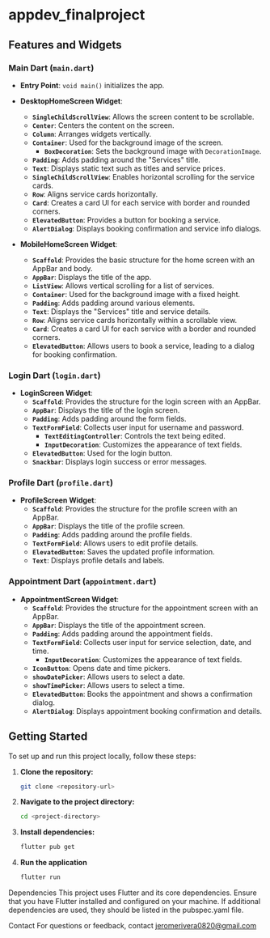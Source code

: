 # appdev_finalproject


## Features and Widgets

### Main Dart (`main.dart`)

- **Entry Point**: `void main()` initializes the app.
- **DesktopHomeScreen Widget**:
  - **`SingleChildScrollView`**: Allows the screen content to be scrollable.
  - **`Center`**: Centers the content on the screen.
  - **`Column`**: Arranges widgets vertically.
  - **`Container`**: Used for the background image of the screen.
    - **`BoxDecoration`**: Sets the background image with `DecorationImage`.
  - **`Padding`**: Adds padding around the "Services" title.
  - **`Text`**: Displays static text such as titles and service prices.
  - **`SingleChildScrollView`**: Enables horizontal scrolling for the service cards.
  - **`Row`**: Aligns service cards horizontally.
  - **`Card`**: Creates a card UI for each service with border and rounded corners.
  - **`ElevatedButton`**: Provides a button for booking a service.
  - **`AlertDialog`**: Displays booking confirmation and service info dialogs.

- **MobileHomeScreen Widget**:
  - **`Scaffold`**: Provides the basic structure for the home screen with an AppBar and body.
  - **`AppBar`**: Displays the title of the app.
  - **`ListView`**: Allows vertical scrolling for a list of services.
  - **`Container`**: Used for the background image with a fixed height.
  - **`Padding`**: Adds padding around various elements.
  - **`Text`**: Displays the "Services" title and service details.
  - **`Row`**: Aligns service cards horizontally within a scrollable view.
  - **`Card`**: Creates a card UI for each service with a border and rounded corners.
  - **`ElevatedButton`**: Allows users to book a service, leading to a dialog for booking confirmation.

### Login Dart (`login.dart`)

- **LoginScreen Widget**:
  - **`Scaffold`**: Provides the structure for the login screen with an AppBar.
  - **`AppBar`**: Displays the title of the login screen.
  - **`Padding`**: Adds padding around the form fields.
  - **`TextFormField`**: Collects user input for username and password.
    - **`TextEditingController`**: Controls the text being edited.
    - **`InputDecoration`**: Customizes the appearance of text fields.
  - **`ElevatedButton`**: Used for the login button.
  - **`Snackbar`**: Displays login success or error messages.

### Profile Dart (`profile.dart`)

- **ProfileScreen Widget**:
  - **`Scaffold`**: Provides the structure for the profile screen with an AppBar.
  - **`AppBar`**: Displays the title of the profile screen.
  - **`Padding`**: Adds padding around the profile fields.
  - **`TextFormField`**: Allows users to edit profile details.
  - **`ElevatedButton`**: Saves the updated profile information.
  - **`Text`**: Displays profile details and labels.

### Appointment Dart (`appointment.dart`)

- **AppointmentScreen Widget**:
  - **`Scaffold`**: Provides the structure for the appointment screen with an AppBar.
  - **`AppBar`**: Displays the title of the appointment screen.
  - **`Padding`**: Adds padding around the appointment fields.
  - **`TextFormField`**: Collects user input for service selection, date, and time.
    - **`InputDecoration`**: Customizes the appearance of text fields.
  - **`IconButton`**: Opens date and time pickers.
  - **`showDatePicker`**: Allows users to select a date.
  - **`showTimePicker`**: Allows users to select a time.
  - **`ElevatedButton`**: Books the appointment and shows a confirmation dialog.
  - **`AlertDialog`**: Displays appointment booking confirmation and details.

## Getting Started

To set up and run this project locally, follow these steps:

1. **Clone the repository:**

   ```sh
   git clone <repository-url>

2. **Navigate to the project directory:**
   ```sh
   cd <project-directory>

3. **Install dependencies:**
   ```sh
   flutter pub get

4. **Run the application**
   ```sh
   flutter run

Dependencies
    This project uses Flutter and its core dependencies. Ensure that you have Flutter installed and configured on your machine. If additional dependencies are used, they should be listed in the pubspec.yaml file.

Contact
    For questions or feedback, contact jeromerivera0820@gmail.com
